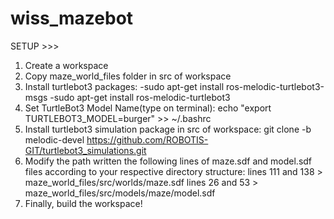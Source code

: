 # wiss_mazebot

SETUP >>>
1. Create a workspace
2. Copy maze_world_files folder in src of workspace
3. Install turtlebot3 packages:
    -sudo apt-get install ros-melodic-turtlebot3-msgs
    -sudo apt-get install ros-melodic-turtlebot3
4. Set TurtleBot3 Model Name(type on terminal):
    echo "export TURTLEBOT3_MODEL=burger" >> ~/.bashrc
5. Install turtlebot3 simulation package in src of workspace:
    git clone -b melodic-devel https://github.com/ROBOTIS-GIT/turtlebot3_simulations.git
6. Modify the path written the following lines of maze.sdf and model.sdf files according to your respective directory structure:
    lines 111 and 138 > maze_world_files/src/worlds/maze.sdf
    lines 26 and 53 > maze_world_files/src/models/maze/model.sdf
7. Finally, build the workspace!

